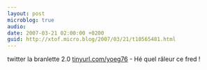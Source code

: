 ```yaml
---
layout: post
microblog: true
audio: 
date: 2007-03-21 02:00:00 +0200
guid: http://xtof.micro.blog/2007/03/21/t10565481.html
---
```

twitter la branlette 2.0 [tinyurl.com/yoeg76](http://tinyurl.com/yoeg76) - Hé quel râleur ce fred !

